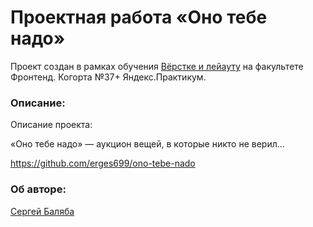 # Проектная работа «Оно тебе надо»

Проект создан в рамках обучения <a href="#" target="_blank" rel="noreferrer">Вёрстке и лейауту</a> на факультете Фронтенд. Когорта №37+ Яндекс.Практикум.

<h3 align="left">Описание:</h3>

Описание проекта:

«Оно тебе надо» — аукцион вещей, в которые никто не верил...

https://github.com/erges699/ono-tebe-nado

<h3 align="left">Об авторе:</h3>
<a href="https://github.com/erges699" target="_blank">Сергей Баляба</a>